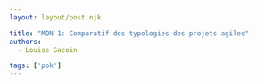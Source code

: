 ```yaml
---
layout: layout/post.njk

title: "MON 1: Comparatif des typologies des projets agiles"
authors:
  - Louise Gacoin

tags: ['pok']
---
```

<!-- début résumé -->
 

<!-- fin résumé -->